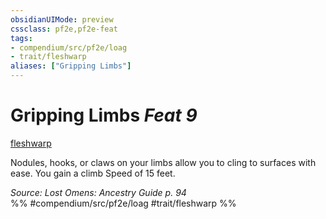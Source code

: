 ```yaml
---
obsidianUIMode: preview
cssclass: pf2e,pf2e-feat
tags:
- compendium/src/pf2e/loag
- trait/fleshwarp
aliases: ["Gripping Limbs"]
---
```

# Gripping Limbs  *Feat 9*  
[fleshwarp](../../Rules/traits/fleshwarp-loag.md)  


Nodules, hooks, or claws on your limbs allow you to cling to surfaces with ease. You gain a climb Speed of 15 feet.

*Source: Lost Omens: Ancestry Guide p. 94*  
%% #compendium/src/pf2e/loag #trait/fleshwarp %%